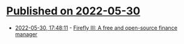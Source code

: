 # [Published on 2022-05-30](index.md)

* [2022-05-30, 17:48:11](https://news.ycombinator.com/item?id=31561575) - [Firefly III: A free and open-source finance manager](https://www.firefly-iii.org/)
